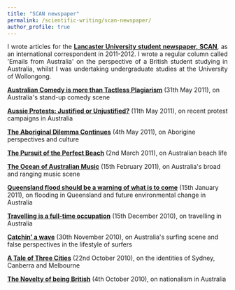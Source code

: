 ```yaml
---
title: "SCAN newspaper"
permalink: /scientific-writing/scan-newspaper/
author_profile: true
---
```

<p style="text-align:justify;">I wrote articles for the <span style="text-decoration:underline;"><strong><a href="https://scan.lusu.co.uk/" target="_blank" rel="noopener noreferrer">Lancaster University student newspaper, SCAN</a></strong></span>, as an international correspondent in 2011-2012. I wrote a regular column called 'Emails from Australia' on the perspective of a British student studying in Australia, whilst I was undertaking undergraduate studies at the University of Wollongong.</p>
<a href="http://scan.lusu.co.uk/index.php/2011/05/31/australian-comedy-is-more-than-tactless-plagiarism/" target="_blank" rel="noopener noreferrer"><strong><span style="text-decoration:underline;">Australian Comedy is more than Tactless Plagiarism</span></strong></a> (31th May 2011), on Australia's stand-up comedy scene

<a href="http://scan.lusu.co.uk/index.php/2011/05/20/aussie-protests-justified-or-unjustified/" target="_blank" rel="noopener noreferrer"><span style="text-decoration:underline;"><strong>Aussie Protests: Justified or Unjustified?</strong></span></a> (11th May 2011), on recent protest campaigns in Australia

<a href="http://scan.lusu.co.uk/index.php/2011/05/04/the-aboriginal-dilemma-continued/" target="_blank" rel="noopener noreferrer"><strong><span style="text-decoration:underline;">The Aboriginal Dilemma Continues</span></strong></a> (4th May 2011), on Aborigine perspectives and culture

<a href="http://scan.lusu.co.uk/index.php/2011/03/02/the-pursuit-of-the-perfect-beach/" target="_blank" rel="noopener noreferrer"><strong><span style="text-decoration:underline;">The Pursuit of the Perfect Beach</span></strong></a> (2nd March 2011), on Australian beach life

<strong><span style="text-decoration:underline;"><a href="http://scan.lusu.co.uk/index.php/2011/02/15/the-ocean-of-australian-music/" target="_blank" rel="noopener noreferrer">The Ocean of Australian Music</a></span></strong> (15th February 2011), on Australia's broad and ranging music scene

<a href="http://scan.lusu.co.uk/index.php/2011/01/15/queensland-floods-should-be-warning-of-what-is-to-come/" target="_blank" rel="noopener noreferrer"><strong><span style="text-decoration:underline;">Queensland flood should be a warning of what is to come</span></strong></a> (15th January 2011), on flooding in Queensland and future environmental change in Australia

<a href="http://scan.lusu.co.uk/index.php/2010/12/15/travelling-is-a-full-time-occupation/" target="_blank" rel="noopener noreferrer"><strong><span style="text-decoration:underline;">Travelling is a full-time occupation</span></strong></a> (15th December 2010), on travelling in Australia

<a href="http://scan.lusu.co.uk/index.php/2010/11/30/oh-mama-i-wanna-go-surfing/" target="_blank" rel="noopener noreferrer"><strong><span style="text-decoration:underline;">Catchin' a wave</span></strong></a> (30th November 2010), on Australia's surfing scene and false perspectives in the lifestyle of surfers

<span style="text-decoration:underline;"><strong><a href="http://scan.lusu.co.uk/index.php/2010/10/22/a-tale-of-three-cities/" target="_blank" rel="noopener noreferrer">A Tale of Three Cities</a></strong></span> (22nd October 2010), on the identities of Sydney, Canberra and Melbourne

<a href="http://scan.lusu.co.uk/index.php/2010/10/04/the-novelty-of-being-british/" target="_blank" rel="noopener noreferrer"><span style="text-decoration:underline;"><strong>The Novelty of being British</strong></span></a> (4th October 2010), on nationalism in Australia
